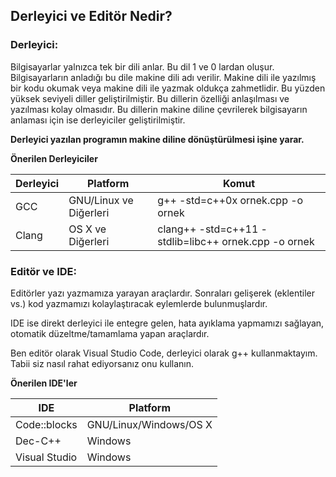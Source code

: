 ## Derleyici ve Editör Nedir?

### Derleyici: 

Bilgisayarlar yalnızca tek bir dili anlar. Bu dil 1 ve 0 lardan oluşur. Bilgisayarların anladığı
bu dile makine dili adı verilir. Makine dili ile yazılmış bir kodu okumak veya makine dili ile yazmak
oldukça zahmetlidir. Bu yüzden yüksek seviyeli diller geliştirilmiştir. Bu dillerin özelliği anlaşılması
ve yazılması kolay olmasıdır. Bu dillerin makine diline çevrilerek bilgisayarın anlaması için ise 
derleyiciler geliştirilmiştir. 

**Derleyici yazılan programın makine diline dönüştürülmesi işine yarar.** 

**Önerilen Derleyiciler**

Derleyici | Platform | Komut
--------- | -------- | -----
GCC       | GNU/Linux ve Diğerleri | g++ -std=c++0x ornek.cpp -o ornek
Clang     | OS X ve Diğerleri      | clang++ -std=c++11 -stdlib=libc++ ornek.cpp -o ornek

### Editör ve IDE:

Editörler yazı yazmamıza yarayan araçlardır. Sonraları gelişerek (eklentiler vs.) kod yazmamızı
kolaylaştıracak eylemlerde bulunmuşlardır.

IDE ise direkt derleyici ile entegre gelen, hata ayıklama yapmamızı sağlayan, otomatik düzeltme/tamamlama
yapan araçlardır.

Ben editör olarak Visual Studio Code, derleyici olarak g++ kullanmaktayım. Tabii siz nasıl rahat ediyorsanız
onu kullanın.

**Önerilen IDE'ler**

IDE | Platform
--- | --------
Code::blocks  | GNU/Linux/Windows/OS X
Dec-C++       | Windows
Visual Studio | Windows